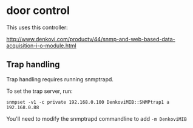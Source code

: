 # door control

This uses this controller:

http://www.denkovi.com/productv/44/snmp-and-web-based-data-acquisition-i-o-module.html

## Trap handling

Trap handling requires running snmptrapd.

To set the trap server, run:

	snmpset -v1 -c private 192.168.0.100 DenkoviMIB::SNMPtrap1 a 192.168.0.88

You'll need to modify the snmptrapd commandline to add `-m DenkoviMIB`

